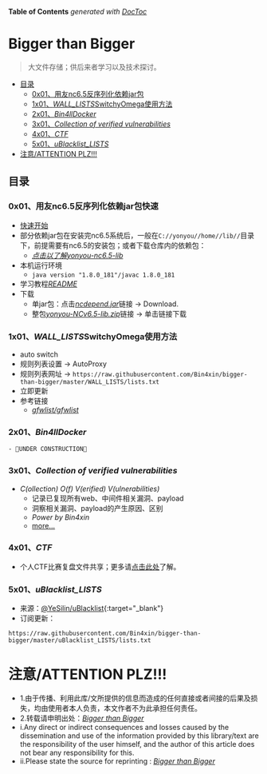 <!-- START doctoc generated TOC please keep comment here to allow auto update -->
<!-- DON'T EDIT THIS SECTION, INSTEAD RE-RUN doctoc TO UPDATE -->
**Table of Contents**  *generated with [DocToc](https://github.com/thlorenz/doctoc)*
<!-- END doctoc generated TOC please keep comment here to allow auto update -->

# Bigger than Bigger

> 大文件存储；供后来者学习以及技术探讨。

- [目录](#%E7%9B%AE%E5%BD%95)
    - [0x01、用友nc6.5反序列化依赖jar包](#0x01%E7%94%A8%E5%8F%8Bnc65%E5%8F%8D%E5%BA%8F%E5%88%97%E5%8C%96%E4%BE%9D%E8%B5%96jar%E5%8C%85)
    - [1x01、*WALL_LISTS*SwitchyOmega使用方法](#1x01wall_listsswitchyomega%E4%BD%BF%E7%94%A8%E6%96%B9%E6%B3%95)
    - [2x01、*Bin4llDocker*](#2x01bin4lldocker)
    - [3x01、*Collection of verified vulnerabilities*](#3x01collection-of-verified-vulnerabilities)
    - [4x01、*CTF*](#4x01ctf)
    - [5x01、*uBlacklist_LISTS*](#5x01ublacklist_lists)
- [注意/ATTENTION PLZ!!!](#%E6%B3%A8%E6%84%8Fattention-plz)

## 目录

### 0x01、用友nc6.5反序列化依赖jar包快速

- [快速开始](https://github.com/Bin4xin/bigger-than-bigger/tree/master/yonyou-nc6.5-lib#%E7%94%A8%E5%8F%8Bnc65%E5%8F%8D%E5%BA%8F%E5%88%97%E5%8C%96%E4%BE%9D%E8%B5%96jar%E5%8C%85)
- 部分依赖jar包在安装完nc6.5系统后，一般在`C://yonyou//home//lib//`目录下，前提需要有nc6.5的安装包；或者下载仓库内的依赖包：
    - *[点击以了解yonyou-nc6.5-lib](https://github.com/Bin4xin/bigger-than-bigger/blob/master/yonyou-nc6.5-lib/README.MD)*
- 本机运行环境
    - `java version "1.8.0_181"/javac 1.8.0_181`
- 学习教程[*README*](https://github.com/Bin4xin/bigger-than-bigger/blob/master/yonyou-nc6.5-lib/README.MD)
- 下载
    - 单jar包：点击[*ncdepend.jar*](https://github.com/Bin4xin/bigger-than-bigger/blob/master/yonyou-nc6.5-lib/ncdepend.jar)链接 -> Download.
    - 整包[*yonyou-NCv6.5-lib.zip*](https://github.com/Bin4xin/bigger-than-bigger/releases/tag/yonyou-ncv6.5)链接 -> 单击链接下载 

### 1x01、*WALL_LISTS*SwitchyOmega使用方法

- auto switch
- 规则列表设置 -> AutoProxy
- 规则列表网址 -> `https://raw.githubusercontent.com/Bin4xin/bigger-than-bigger/master/WALL_LISTS/lists.txt`
- 立即更新
- 参考链接
    - *[gfwlist/gfwlist](https://github.com/gfwlist/gfwlist)*

### 2x01、*Bin4llDocker*

    - 🚧UNDER CONSTRUCTION🚧

### 3x01、*Collection of verified vulnerabilities*

- *C(ollection) O(f) V(erified) V(ulnerabilities)*
    - 记录已复现所有web、中间件相关漏洞、payload
    - 洞察相关漏洞、payload的产生原因、区别
    - *Power by Bin4xin*
    - [more...](https://github.com/Bin4xin/bigger-than-bigger/blob/master/CoVV/README.MD)

### 4x01、*CTF*

- 个人CTF比赛复盘文件共享；更多请[点击此处](https://github.com/Bin4xin/bigger-than-bigger/tree/master/CTF)了解。

### 5x01、*uBlacklist_LISTS*

- 来源：[@YeSilin/uBlacklist](https://github.com/YeSilin/uBlacklist){:target="_blank"}
- 订阅更新：

```
https://raw.githubusercontent.com/Bin4xin/bigger-than-bigger/master/uBlacklist_LISTS/lists.txt
```

# 注意/ATTENTION PLZ!!!

- 1.由于传播、利用此库/文所提供的信息而造成的任何直接或者间接的后果及损失，均由使用者本人负责，本文作者不为此承担任何责任。
- 2.转载请申明出处：*[Bigger than Bigger](https://github.com/Bin4xin/bigger-than-bigger)*
- i.Any direct or indirect consequences and losses caused by the dissemination and use of the information provided by this library/text are the responsibility of the user himself, and the author of this article does not bear any responsibility for this.
- ii.Please state the source for reprinting : *[Bigger than Bigger](https://github.com/Bin4xin/bigger-than-bigger)*
